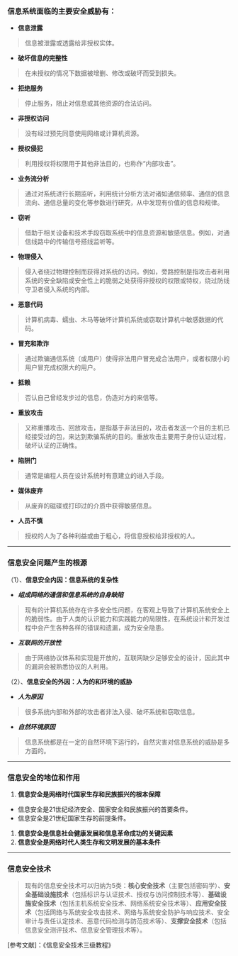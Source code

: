 ### 信息系统面临的主要安全威胁有：

  * **信息泄露**

> 信息被泄露或透露给非授权实体。 

  * **破坏信息的完整性**

> 在未授权的情况下数据被增删、修改或破坏而受到损失。 

  * **拒绝服务**

> 停止服务，阻止对信息或其他资源的合法访问。 

  * **非授权访问**

> 没有经过预先同意使用网络或计算机资源。 

  * **授权侵犯**

> 利用授权将权限用于其他非法目的，也称作“内部攻击”。 

  * **业务流分析**

> 通过对系统进行长期监听，利用统计分析方法对诸如通信频率、通信的信息流向、通信总量的变化等参数进行研究，从中发现有价值的信息和规律。 

  * **窃听**

> 借助于相关设备和技术手段窃取系统中的信息资源和敏感信息。例如，对通信线路中的传输信号搭线监听等。 

  * **物理侵入**

> 侵入者绕过物理控制而获得对系统的访问。例如，旁路控制是指攻击者利用系统的安全缺陷或安全性上的脆弱之处获得非授权的权限或特权，绕过防线守卫者侵入系统的内部。 

  * **恶意代码**

> 计算机病毒、蠕虫、木马等破坏计算机系统或窃取计算机中敏感数据的代码。 

  * **冒充和欺诈**

> 通过欺骗通信系统（或用户）使得非法用户冒充成合法用户，或者权限小的用户冒充成权限大的用户。 

  * **抵赖**

> 否认自己曾经发步过的信息，伪造对方的来信等。 

  * **重放攻击**

> 又称重播攻击、回放攻击，是指基于非法目的，攻击者发送一个目的主机已经接受过的包，来达到欺骗系统的目的。重放攻击主要用于身份认证过程，破坏认证的正确性。 

  * **陷阱门**

> 通常是编程人员在设计系统时有意建立的进入手段。 

  * **媒体废弃**

> 从废弃的磁碟或打印过的介质中获得敏感信息。 

  * **人员不慎**

> 授权的人为了各种利益或由于粗心，将信息授权给非授权的人。 

* * *

### 信息安全问题产生的根源

（1）、**信息安全内因：信息系统的复杂性**

  * **_组成网络的通信和信息系统的自身缺陷_**

> 现有的计算机系统存在许多安全性问题，在客观上导致了计算机系统安全上的脆弱性。由于人类的认识能力和实践能力的局限性，在系统设计和开发过程中会产生各种各样的错误和遗漏，成为安全隐患。 

  * **_互联网的开放性_**

> 由于网络协议体系和实现是开放的，互联网缺少足够安全的设计，因此其中的漏洞会被熟悉协议的人利用。 

（2）、**信息安全的外因：人为的和环境的威胁**

  * **_人为原因_**

> 很多系统内部和外部的攻击者非法入侵、破坏系统和窃取信息。 

  * **_自然环境原因_**

> 信息系统都是在一定的自然环境下运行的，自然灾害对信息系统的威胁是多方面的。 

* * *

### 信息安全的地位和作用

  1. **信息安全是网络时代国家生存和民族振兴的根本保障**
  * 信息安全是21世纪经济安全、国家安全和民族振兴的首要条件。
  * 信息安全是21世纪国家生存的前提条件。
  1. **信息安全是信息社会健康发展和信息革命成功的关键因素**
  2. **信息安全是网络时代人类生存和文明发展的基本条件**

* * *

### 信息安全技术

> 现有的信息安全技术可以归纳为5类：**核心安全技术**（主要包括密码学）、**安全基础设施技术**（包括标识与认证技术、授权与访问控制技术等）、**基础设施安全技术**（包括主机系统安全技术、网络系统安全技术等）、**应用安全技术**（包括网络与系统安全攻击技术、网络与系统安全防护与响应技术、安全审计与责任认定技术、恶意代码检测与防范技术等）、**支撑安全技术**（包括信息安全测评技术、信息安全管理技术等）。 

[参考文献]：《信息安全技术三级教程》